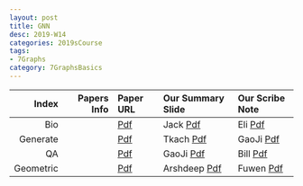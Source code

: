 ```yaml
---
layout: post
title: GNN   
desc: 2019-W14
categories: 2019sCourse
tags:
- 7Graphs
category: 7GraphsBasics
---
```



| Index | Papers Info | Paper URL| Our Summary Slide |Our Scribe Note |
| -----: | -------------------------------: | :----- | :----- | :----- | 
| Bio |      | [Pdf]() | Jack [Pdf]() | Eli [Pdf]() | 
| Generate |      | [Pdf]() | Tkach [Pdf]() | GaoJi [Pdf]() | 
| QA |      | [Pdf]() | GaoJi [Pdf]() | Bill [Pdf]() | 
| Geometric |      | [Pdf]() | Arshdeep [Pdf]() | Fuwen [Pdf]() | 
